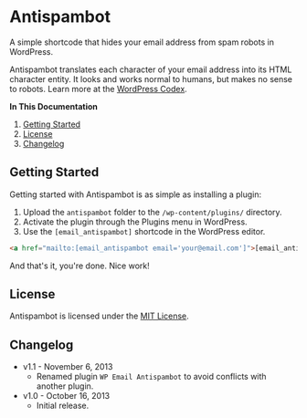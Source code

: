 # Antispambot

A simple shortcode that hides your email address from spam robots in WordPress.

Antispambot translates each character of your email address into its HTML character entity. It looks and works normal to humans, but makes no sense to robots. Learn more at the [WordPress Codex](http://codex.wordpress.org/Protection_From_Harvesters).

**In This Documentation**

1. [Getting Started](#getting-started)
2. [License](#license)
3. [Changelog](#changelog)



## Getting Started

Getting started with Antispambot is as simple as installing a plugin:

1. Upload the `antispambot` folder to the `/wp-content/plugins/` directory.
2. Activate the plugin through the Plugins menu in WordPress.
3. Use the `[email_antispambot]` shortcode in the WordPress editor.

```html
<a href="mailto:[email_antispambot email='your@email.com']">[email_antispambot email='your@email.com']</a>
```

And that's it, you're done. Nice work!



## License

Antispambot is licensed under the [MIT License](http://gomakethings.com/mit/).



## Changelog

* v1.1 - November 6, 2013
	* Renamed plugin `WP Email Antispambot` to avoid conflicts with another plugin.
* v1.0 - October 16, 2013
	* Initial release.